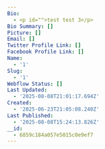 ```yaml
---
Bio:
  - <p id="">test test 3</p>
Bio Summary: []
Picture: []
Email: []
Twitter Profile Link: []
Facebook Profile Link: []
Name:
  - '1'
Slug:
  - '1'
Webflow Status: []
Last Updated:
  - '2025-08-08T21:01:17.694Z'
Created:
  - '2025-06-23T21:05:08.240Z'
Last Published:
  - '2025-08-08T15:24:13.826Z'
__id:
  - 6859c184a057e5015c0e9ef7
---
```


